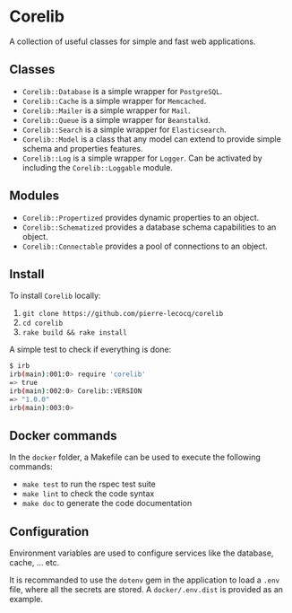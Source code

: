 # Corelib

A collection of useful classes for simple and fast web applications.

## Classes

* `Corelib::Database` is a simple wrapper for `PostgreSQL`.
* `Corelib::Cache` is a simple wrapper for `Memcached`.
* `Corelib::Mailer` is a simple wrapper for `Mail`.
* `Corelib::Queue` is a simple wrapper for `Beanstalkd`.
* `Corelib::Search` is a simple wrapper for `Elasticsearch`.
* `Corelib::Model` is a class that any model can extend to provide simple schema and properties features.
* `Corelib::Log` is a simple wrapper for `Logger`. Can be activated by including the `Corelib::Loggable` module.

## Modules

* `Corelib::Propertized` provides dynamic properties to an object.
* `Corelib::Schematized` provides a database schema capabilities to an object.
* `Corelib::Connectable` provides a pool of connections to an object.

## Install

To install `Corelib` locally:

1. `git clone https://github.com/pierre-lecocq/corelib`
2. `cd corelib`
3. `rake build && rake install`

A simple test to check if everything is done:

```sh
$ irb
irb(main):001:0> require 'corelib'
=> true
irb(main):002:0> Corelib::VERSION
=> "1.0.0"
irb(main):003:0>
```

## Docker commands

In the `docker` folder, a Makefile can be used to execute the following commands:

* `make test` to run the rspec test suite
* `make lint` to check the code syntax
* `make doc` to generate the code documentation

## Configuration

Environment variables are used to configure services like the database, cache, ... etc.

It is recommanded to use the `dotenv` gem in the application to load a `.env` file, where all the secrets are stored.
A `docker/.env.dist` is provided as an example.
